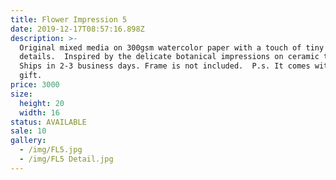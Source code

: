 ```yaml
---
title: Flower Impression 5
date: 2019-12-17T08:57:16.898Z
description: >-
  Original mixed media on 300gsm watercolor paper with a touch of tiny gold
  details.  Inspired by the delicate botanical impressions on ceramic tiles. 
  Ships in 2-3 business days. Frame is not included.  P.s. It comes with a free
  gift. 
price: 3000
size:
  height: 20
  width: 16
status: AVAILABLE
sale: 10
gallery:
  - /img/FL5.jpg
  - /img/FL5 Detail.jpg
---
```


